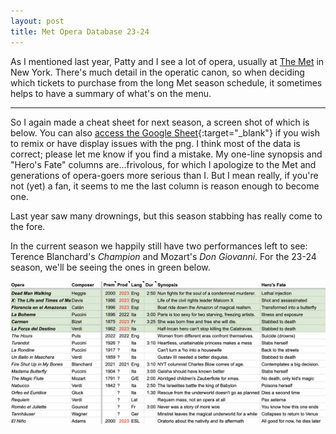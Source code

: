 ```yaml
---
layout: post
title: Met Opera Database 23-24
---
```


As I mentioned last year, Patty and I see a lot of opera, usually at [The Met](https://www.metopera.org/) in New York. There's much detail in the operatic canon, so when deciding which tickets to purchase from the long Met season schedule, it sometimes helps to have a summary of what's on the menu. 

***

So I again made a cheat sheet for next season, a screen shot of which is below. You can also [access the Google Sheet](https://docs.google.com/spreadsheets/d/1dYLSKaXYwBemL1CfppTpl6xRJLakVqh-aBV87xPuzvA/edit?usp=sharing){:target="_blank"} if you wish to remix or have display issues with the png. I think most of the data is correct; please let me know if you find a mistake. My one-line synopsis and "Hero's Fate" columns are...frivolous, for which I apologize to the Met and generations of opera-goers more serious than I. But I mean really, if you're not (yet) a fan, it seems to me the last column is reason enough to become one.

Last year saw many drownings, but this season stabbing has really come to the fore.

In the current season we happily still have two performances left to see: Terence Blanchard's _Champion_ and Mozart's _Don Giovanni_. For the 23-24 season, we'll be seeing the ones in green below. 

<img src = "/assets/met23-24.png" width = "800" align = "middle">

